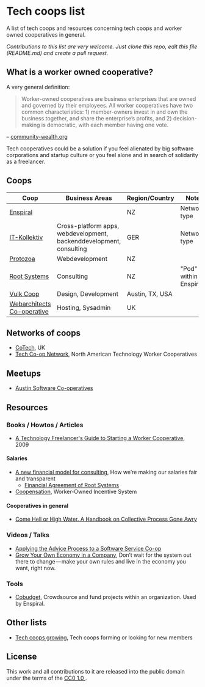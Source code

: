 # Tech coops list

A list of tech coops and resources concerning tech coops and worker owned cooperatives in general.

*Contributions to this list are very welcome. Just clone this repo, edit this file (README.md) and create a pull request.*

## What is a worker owned cooperative?

A very general definition:
> Worker-owned cooperatives are business enterprises that are owned and governed by their employees. All worker cooperatives have two common characteristics: 1) member-owners invest in and own the business together, and share the enterprise’s profits, and 2) decision-making is democratic, with each member having one vote. 

– [community-wealth.org](http://community-wealth.org/content/worker-cooperatives)

Tech cooperatives could be a solution if you feel alienated by big software corporations and startup culture or you feel alone and in search of solidarity as a freelancer. 

## Coops

Coop | Business Areas | Region/Country | Notes
---- | -------------- | -------------- | -----
[Enspiral](https://enspiral.com) |  | NZ | Network-type
[IT-Kollektiv](https://it-kollektiv.com) | Cross-platform apps, webdevelopment, backenddevelopment, consulting | GER | Network-type
[Protozoa](http://protozoa.nz) | Webdevelopment | NZ | 
[Root Systems](https://www.rootsystems.nz) | Consulting | NZ | "Pod" within Enspiral
[Vulk Coop](http://vulk.coop) | Design, Development | Austin, TX, USA | 
[Webarchitects Co-operative](https://www.webarchitects.coop) | Hosting, Sysadmin | UK |

## Networks of coops

* [CoTech](https://www.coops.tech), UK
* [Tech Co-op Network](https://techworker.coop), North American Technology Worker Cooperatives

## Meetups

* [Austin Software Co-operatives](https://www.meetup.com/de-DE/Austin-Software-Co-operatives/)

## Resources

### Books / Howtos / Articles

* [A Technology Freelancer's Guide to Starting a Worker Cooperative](https://techworker.coop/sites/default/files/TechCoopHOWTO.pdf), 2009

#### Salaries

* [A new financial model for consulting](https://medium.com/enspiral-tales/a-new-financial-model-for-consulting-c7781661a1ec), How we’re making our salaries fair and transparent
  * [Financial Agreement of Root Systems](https://github.com/enspiral-root-systems/agreement-financial)
* [Coopensation](https://s3-us-west-2.amazonaws.com/vulk-blog/Coopensation1.0.pdf), Worker-Owned Incentive System

#### Cooperatives in general

* [Come Hell or High Water. A Handbook on Collective Process Gone Awry](https://www.akpress.org/comehellorhighwater.html)

### Videos / Talks

* [Applying the Advice Process to a Software Service Co-op](https://www.youtube.com/watch?v=Zo9TOSxnY2I)
* [Grow Your Own Economy in a Company](https://medium.com/enspiral-tales/grow-your-own-economy-in-a-company-a88efc4ba0d), Don’t wait for the system out there to change — make your own rules and live in the economy you want, right now.

### Tools

* [Cobudget](http://cobudget.co/#/), Crowdsource and fund projects within an organization. Used by Enspiral.

## Other lists

* [Tech coops growing](https://github.com/CodeSolid/tech_coops_growing), Tech coops forming or looking for new members

## License

This work and all contributions to it are released into the public domain under the terms of the [ CC0 1.0 ](https://creativecommons.org/publicdomain/zero/1.0/).
